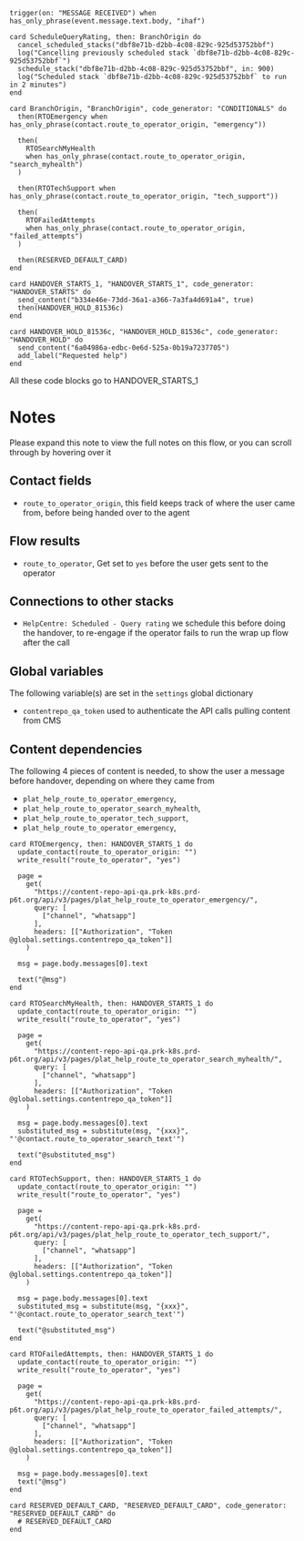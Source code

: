 <!-- { section: "edb26c8a-ba94-4612-a8b1-532f5c603c70", x: -840, y: -552} -->

```stack
trigger(on: "MESSAGE RECEIVED") when has_only_phrase(event.message.text.body, "ihaf")

```

<!-- { section: "86c62233-e433-4d7f-980c-a45054386bf5", x: -312, y: -552} -->

```stack
card ScheduleQueryRating, then: BranchOrigin do
  cancel_scheduled_stacks("dbf8e71b-d2bb-4c08-829c-925d53752bbf")
  log("Cancelling previously scheduled stack `dbf8e71b-d2bb-4c08-829c-925d53752bbf`")
  schedule_stack("dbf8e71b-d2bb-4c08-829c-925d53752bbf", in: 900)
  log("Scheduled stack `dbf8e71b-d2bb-4c08-829c-925d53752bbf` to run in 2 minutes")
end

```

<!-- { section: "babb9dd9-952e-42d5-95b4-2332fc5b832c", x: 336, y: -576} -->

```stack
card BranchOrigin, "BranchOrigin", code_generator: "CONDITIONALS" do
  then(RTOEmergency when has_only_phrase(contact.route_to_operator_origin, "emergency"))

  then(
    RTOSearchMyHealth
    when has_only_phrase(contact.route_to_operator_origin, "search_myhealth")
  )

  then(RTOTechSupport when has_only_phrase(contact.route_to_operator_origin, "tech_support"))

  then(
    RTOFailedAttempts
    when has_only_phrase(contact.route_to_operator_origin, "failed_attempts")
  )

  then(RESERVED_DEFAULT_CARD)
end

```

<!-- { section: "1cf71da1-b3d7-4f72-9338-f3f0b9d3b0a4", x: 1608, y: -552} -->

```stack
card HANDOVER_STARTS_1, "HANDOVER_STARTS_1", code_generator: "HANDOVER_STARTS" do
  send_content("b334e46e-73dd-36a1-a366-7a3fa4d691a4", true)
  then(HANDOVER_HOLD_81536c)
end

card HANDOVER_HOLD_81536c, "HANDOVER_HOLD_81536c", code_generator: "HANDOVER_HOLD" do
  send_content("6a04986a-edbc-0e6d-525a-0b19a7237705")
  add_label("Requested help")
end

```

<!-- { section: "760c9b47-a5ee-4abf-8323-bc747cc79d31", x: 1176, y: -528} -->

All these code blocks go to HANDOVER_STARTS_1

<!-- { section: "5de01d7d-ceb1-43c3-82d3-2ff46b5d5e11", x: -864, y: -1224} -->

# Notes

Please expand this note to view the full notes on this flow, or you can scroll through by hovering over it

## Contact fields

* `route_to_operator_origin`, this field keeps track of where the user came from, before being handed over to the agent

## Flow results

* `route_to_operator`, Get set to `yes` before the user gets sent to the operator

## Connections to other stacks

* `HelpCentre: Scheduled - Query rating` we schedule this before doing the handover, to re-engage if the operator fails to run the wrap up flow after the call

## Global variables

The following variable(s) are set in the `settings` global dictionary

* `contentrepo_qa_token` used to authenticate the API calls pulling content from CMS

## Content dependencies

The following 4 pieces of content is needed, to show the user a message before handover, depending on where they came from

* `plat_help_route_to_operator_emergency`,
* `plat_help_route_to_operator_search_myhealth`,
* `plat_help_route_to_operator_tech_support`,
* `plat_help_route_to_operator_emergency`,

<!-- { section: "318089d3-89e1-4d72-97e5-a2b1b14a32f5", x: 792, y: -1056} -->

```stack
card RTOEmergency, then: HANDOVER_STARTS_1 do
  update_contact(route_to_operator_origin: "")
  write_result("route_to_operator", "yes")

  page =
    get(
      "https://content-repo-api-qa.prk-k8s.prd-p6t.org/api/v3/pages/plat_help_route_to_operator_emergency/",
      query: [
        ["channel", "whatsapp"]
      ],
      headers: [["Authorization", "Token @global.settings.contentrepo_qa_token"]]
    )

  msg = page.body.messages[0].text

  text("@msg")
end

```

<!-- { section: "02ebcbd2-c2fc-4b94-9a3a-72ab13cad462", x: 792, y: -720} -->

```stack
card RTOSearchMyHealth, then: HANDOVER_STARTS_1 do
  update_contact(route_to_operator_origin: "")
  write_result("route_to_operator", "yes")

  page =
    get(
      "https://content-repo-api-qa.prk-k8s.prd-p6t.org/api/v3/pages/plat_help_route_to_operator_search_myhealth/",
      query: [
        ["channel", "whatsapp"]
      ],
      headers: [["Authorization", "Token @global.settings.contentrepo_qa_token"]]
    )

  msg = page.body.messages[0].text
  substituted_msg = substitute(msg, "{xxx}", "'@contact.route_to_operator_search_text'")

  text("@substituted_msg")
end

```

<!-- { section: "307f9ea2-9234-4120-9e0c-493f03d057f1", x: 792, y: -384} -->

```stack
card RTOTechSupport, then: HANDOVER_STARTS_1 do
  update_contact(route_to_operator_origin: "")
  write_result("route_to_operator", "yes")

  page =
    get(
      "https://content-repo-api-qa.prk-k8s.prd-p6t.org/api/v3/pages/plat_help_route_to_operator_tech_support/",
      query: [
        ["channel", "whatsapp"]
      ],
      headers: [["Authorization", "Token @global.settings.contentrepo_qa_token"]]
    )

  msg = page.body.messages[0].text
  substituted_msg = substitute(msg, "{xxx}", "'@contact.route_to_operator_search_text'")

  text("@substituted_msg")
end

```

<!-- { section: "55d5c1d4-2cf0-4280-8240-970729b447ab", x: 792, y: -72} -->

```stack
card RTOFailedAttempts, then: HANDOVER_STARTS_1 do
  update_contact(route_to_operator_origin: "")
  write_result("route_to_operator", "yes")

  page =
    get(
      "https://content-repo-api-qa.prk-k8s.prd-p6t.org/api/v3/pages/plat_help_route_to_operator_failed_attempts/",
      query: [
        ["channel", "whatsapp"]
      ],
      headers: [["Authorization", "Token @global.settings.contentrepo_qa_token"]]
    )

  msg = page.body.messages[0].text
  text("@msg")
end

```

<!-- { section: "e0d16026-c9a2-4573-8e94-cabe04e0d1d7", x: -1000, y: 0} -->

```stack
card RESERVED_DEFAULT_CARD, "RESERVED_DEFAULT_CARD", code_generator: "RESERVED_DEFAULT_CARD" do
  # RESERVED_DEFAULT_CARD
end

```